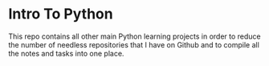 # Intro To Python

This repo contains all other main Python learning projects in order to reduce the number of needless repositories that I have on Github and to compile all the notes and tasks into one place.
